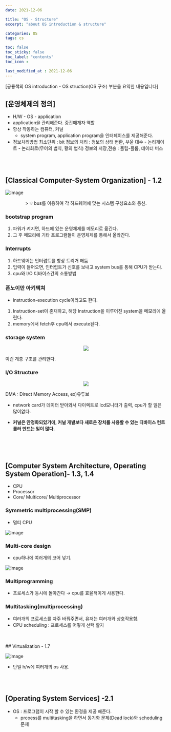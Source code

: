 ```yaml
---
date: 2021-12-06

title: "OS - Structure"
excerpt: "about OS introduction & structure"

categories: OS
tags: cs

toc: false  
toc_sticky: false
toc_label: "contents"
toc_icon : 

last_modified_at : 2021-12-06
---
```


[공룡책의 OS introduction - OS struction(OS 구조) 부분을 요약한 내용입니다]

## [운영체제의 정의]
- H/W - OS - application
- application을 관리해준다. 중간매개자 역할
- 항상 작동하는 컴퓨터, 커널
    - system program, application program을 인터페이스를 제공해준다.
- 정보처리방법
    최소단위 : bit
    정보의 처리 : 정보의 상태 변환, 부울 대수 - 논리게이트 - 논리회로(무어의 법칙, 황의 법칙)
    정보의 저장,전송 : 플립-플롭, 데이터 버스  
<br>
<br> 

## [Classical Computer-System Organization] - 1.2
    
![image](https://user-images.githubusercontent.com/70089259/144777916-193a1164-8fa5-414b-8186-eff1bfb95331.png)
<div align = "center">
> 💡 bus를 이용하여 각 하드웨어에 맞는 시스템 구성요소와 통신.
</div>

### bootstrap program

1. 파워가 켜지면, 하드에 있는 운영체제를 메모리로 옮긴다.
2. 그 후 메모리에 기타 프로그램들이 운영체제를 통해서 올라간다.

### Interrupts

1. 하드웨어는 인터럽트를 항상 트리거 해둠
2. 입력이 들어오면, 인터럽트가 신호를 보내고 system bus를 통해 CPU가 받는다.
3. cpu와 I/O 디바이스간의 소통방법

### 폰노이만 아키텍쳐

- instruction-execution cycle이라고도 한다.
1. Instruction-set이 존재하고, 해당 Instruction을 이루어진 system을 메모리에 올린다.
2. memory에서 fetch후 cpu에서 execute된다.

### storage system
<p align = "center">
<img src = "https://user-images.githubusercontent.com/70089259/144778232-a3fc777f-f193-42f5-86fa-cb21d384624a.png">
</p>

이런 계층 구조를 관리한다.

### I/O Structure
<p align = "center">
<img src = "https://user-images.githubusercontent.com/70089259/144778251-47f15435-77ed-426e-b372-44d4cd2dfc9f.png">
</p>

DMA : Direct Memory Access, ex)유튜브

- network card가 데이터 받아와서 다이렉트로 lcd모니터가 출력, cpu가 할 일은 많이없다.

- **커널은 안정화되있기에, 커널 개발보다 새로운 장치를 사용할 수 있는 디바이스 컨트롤러 만드는 일이 많다.**
<br>
<br> 
<br> 

## [Computer System Architecture, Operating System Operation]- 1.3, 1.4
- CPU
- Processor
- Core/ Multicore/ Multiprocessor

### Symmetric multiprocessing(SMP)

- 멀티 CPU

![image](https://user-images.githubusercontent.com/70089259/144778490-4834bdd7-5cce-44c5-89f6-42dd9fc9156e.png)

### Multi-core design

- cpu하나에 여러개의 코어 넣기.

![image](https://user-images.githubusercontent.com/70089259/144778511-7de6c6f3-6963-4ef0-ae04-e0f6b2fa0e67.png)

### Multiprogramming

- 프로세스가 동시에 돌아간다 → cpu를 효율적이게 사용한다.

### Multitasking(multiprocessing)

- 여러개의 프로세스를 자주 바꿔주면서, 유저는 여러개와 상호작용함.
- CPU scheduling : 프로세스를 어떻게 선택 할지
<br>
<br>
## Virtualization - 1.7

![image](https://user-images.githubusercontent.com/70089259/144778623-cbab77ef-4fdb-43e8-ba36-ff1ecce509c0.png)

- 단일 h/w에 여러개의 os 사용.
<br>
<br>

## [Operating System Services] -2.1

- OS : 프로그램이 시작 할 수 있는 환경을 제공 해준다.
    - prcoess를 multitasking을 하면서 동기화 문제(Dead lock)와 scheduling 문제
